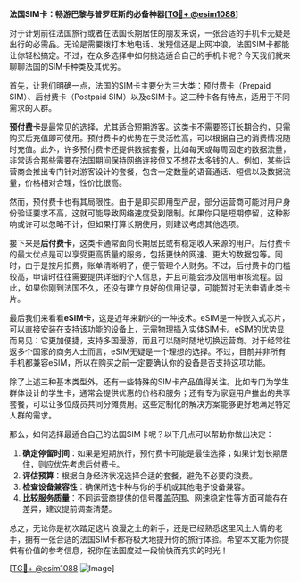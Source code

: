 **法国SIM卡：畅游巴黎与普罗旺斯的必备神器[[TG💪+ @esim1088](https://t.me/s/esim1088)]**

对于计划前往法国旅行或者在法国长期居住的朋友来说，一张合适的手机卡无疑是出行的必需品。无论是需要拨打本地电话、发短信还是上网冲浪，法国SIM卡都能让你轻松搞定。不过，在众多选择中如何挑选适合自己的手机卡呢？今天我们就来聊聊法国的SIM卡种类及其优劣。

首先，让我们明确一点，法国的SIM卡主要分为三大类：预付费卡（Prepaid SIM）、后付费卡（Postpaid SIM）以及eSIM卡。这三种卡各有特点，适用于不同需求的人群。

**预付费卡**是最常见的选择，尤其适合短期游客。这类卡不需要签订长期合约，只需购买后充值即可使用。预付费卡的优势在于灵活性高，可以根据自己的消费情况随时充值。此外，许多预付费卡还提供数据套餐，比如每天或每周固定的数据流量，非常适合那些需要在法国期间保持网络连接但又不想花太多钱的人。例如，某些运营商会推出专门针对游客设计的套餐，包含一定数量的语音通话、短信以及数据流量，价格相对合理，性价比很高。

然而，预付费卡也有其局限性。由于是即买即用型产品，部分运营商可能对用户身份验证要求不高，这就可能导致网络速度受到限制。如果你只是短期停留，这种影响或许可以忽略不计，但如果打算长期使用，则建议考虑其他选项。

接下来是**后付费卡**，这类卡通常面向长期居民或有稳定收入来源的用户。后付费卡的最大优点是可以享受更高质量的服务，包括更快的网速、更大的数据包等。同时，由于是按月扣费，账单清晰明了，便于管理个人财务。不过，后付费卡的门槛较高，申请时往往需要提供详细的个人信息，并且可能会涉及信用审核流程。因此，如果你刚到法国不久，还没有建立良好的信用记录，可能暂时无法申请此类卡片。

最后我们来看看**eSIM卡**，这是近年来新兴的一种技术。eSIM是一种嵌入式芯片，可以直接安装在支持该功能的设备上，无需物理插入实体SIM卡。eSIM的优势显而易见：它更加便捷，支持多国漫游，而且可以随时随地切换运营商。对于经常往返多个国家的商务人士而言，eSIM无疑是一个理想的选择。不过，目前并非所有手机都兼容eSIM，所以在购买之前一定要确认你的设备是否支持这项功能。

除了上述三种基本类型外，还有一些特殊的SIM卡产品值得关注。比如专门为学生群体设计的学生卡，通常会提供优惠的价格和服务；还有专为家庭用户推出的共享套餐，可以让多位成员共同分摊费用。这些定制化的解决方案能够更好地满足特定人群的需求。

那么，如何选择最适合自己的法国SIM卡呢？以下几点可以帮助你做出决定：

1. **确定停留时间**：如果是短期旅行，预付费卡可能是最佳选择；如果计划长期居住，则应优先考虑后付费卡。
2. **评估预算**：根据自身经济状况选择合适的套餐，避免不必要的浪费。
3. **检查设备兼容性**：确保所选卡种与你的手机或其他电子设备兼容。
4. **比较服务质量**：不同运营商提供的信号覆盖范围、网速稳定性等方面可能存在差异，建议提前调查清楚。

总之，无论你是初次踏足这片浪漫之土的新手，还是已经熟悉这里风土人情的老手，拥有一张合适的法国SIM卡都将极大地提升你的旅行体验。希望本文能为你提供有价值的参考信息，祝你在法国度过一段愉快而充实的时光！

[[TG💪+ @esim1088](https://t.me/s/esim1088) ![Image](https://i.postimg.cc/4NQfJmqS/Snipaste-2025-05-13-00-14-12.png)]